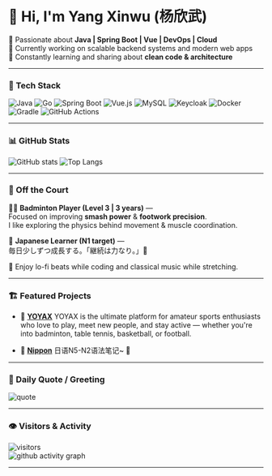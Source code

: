 # 👋 Hi, I'm Yang Xinwu (杨欣武) 

🌱 Passionate about **Java | Spring Boot | Vue | DevOps | Cloud**  
💼 Currently working on scalable backend systems and modern web apps  
🎯 Constantly learning and sharing about **clean code & architecture**

---

### 🧰 Tech Stack

![Java](https://img.shields.io/badge/Java-ED8B00?style=flat-square&logo=openjdk&logoColor=white)
![Go](https://img.shields.io/badge/Go-00ADD8?style=flat-square&logo=go&logoColor=white)
![Spring Boot](https://img.shields.io/badge/Spring_Boot-6DB33F?style=flat-square&logo=springboot&logoColor=white)
![Vue.js](https://img.shields.io/badge/Vue.js-35495E?style=flat-square&logo=vuedotjs&logoColor=4FC08D)
![MySQL](https://img.shields.io/badge/MySQL-005C84?style=flat-square&logo=mysql&logoColor=white)
![Keycloak](https://img.shields.io/badge/Keycloak-4A90E2?style=flat-square&logo=keycloak&logoColor=white)
![Docker](https://img.shields.io/badge/Docker-2496ED?style=flat-square&logo=docker&logoColor=white)
![Gradle](https://img.shields.io/badge/Gradle-02303A?style=flat-square&logo=gradle&logoColor=white)
![GitHub Actions](https://img.shields.io/badge/GitHub_Actions-2088FF?style=flat-square&logo=githubactions&logoColor=white)

---

### 📊 GitHub Stats

<div align="left">

![GitHub stats](https://github-readme-stats.vercel.app/api?username=xinwu-yang&show_icons=true&theme=ambient_gradient&count_private=true)
![Top Langs](https://github-readme-stats.vercel.app/api/top-langs/?username=xinwu-yang&layout=compact&theme=ambient_gradient)

</div>

---

### 🏸 Off the Court

🏋️‍♂️ **Badminton Player (Level 3 | 3 years)** —  
Focused on improving **smash power** & **footwork precision**.  
I like exploring the physics behind movement & muscle coordination.

📖 **Japanese Learner (N1 target)** —  
毎日少しずつ成長する。「継続は力なり。」💪  

🎵 Enjoy lo-fi beats while coding and classical music while stretching.

---

### 🏗️ Featured Projects

- 🔹 [**YOYAX**](https://github.com/xinwu-yang/yoyax)
  YOYAX is the ultimate platform for amateur sports enthusiasts who love to play, meet new people, and stay active — whether you're into badminton, table tennis, basketball, or football.

- 🔹 [**Nippon**](https://github.com/xinwu-yang/nippon)
  日语N5-N2语法笔记~ 🍻

---

### 💬 Daily Quote / Greeting

![quote](https://quotes-github-readme.vercel.app/api?type=horizontal&theme=light)

---

### 👁️ Visitors & Activity

![visitors](https://komarev.com/ghpvc/?username=xinwu-yang&color=brightgreen&style=for-the-badge)  
![github activity graph](https://github-readme-activity-graph.vercel.app/graph?username=xinwu-yang&theme=github-compact)

---
